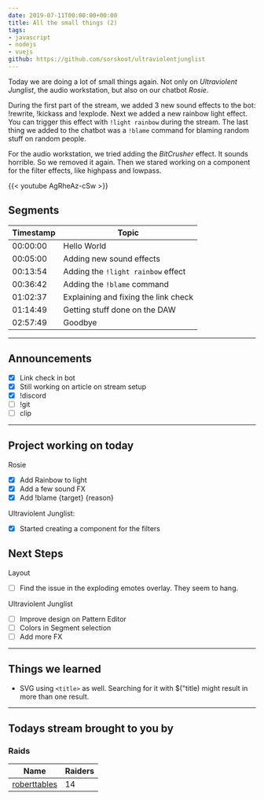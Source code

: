 ```yaml
---
date: 2019-07-11T00:00:00+00:00
title: All the small things (2)
tags:
- javascript
- nodejs
- vuejs
github: https://github.com/sorskoot/ultraviolentjunglist
---
```


Today we are doing a lot of small things again. Not only on _Ultraviolent Junglist_, the audio workstation, but also on our chatbot _Rosie_.

During the first part of the stream, we added 3 new sound effects to the bot: !rewrite, !kickass and !explode. Next we added a new rainbow light effect. You can trigger this effect with `!light rainbow` during the stream. The last thing we added to the chatbot was a `!blame` command for blaming random stuff on random people.

For the audio workstation, we tried adding the _BitCrusher_ effect. It sounds horrible. So we removed it again. Then we stared working on a component for the filter effects, like highpass and lowpass.

{{< youtube AgRheAz-cSw >}}

<!--more-->
## Segments

| Timestamp | Topic             |
| ---       | ---               |
| 00:00:00 | Hello World |
| 00:05:00 | Adding new sound effects |
| 00:13:54 | Adding the `!light rainbow` effect |
| 00:36:42 | Adding the `!blame` command |
| 01:02:37 | Explaining and fixing the link check |
| 01:14:49 | Getting stuff done on the DAW |
| 02:57:49 | Goodbye |

---

## Announcements

- [X] Link check in bot
- [X] Still working on article on stream setup
- [X] !discord
- [ ] !git
- [ ] clip

---

## Project working on today

Rosie
- [X] Add Rainbow to light
- [X] Add a few sound FX
- [X] Add !blame {target} {reason}

Ultraviolent Junglist:
- [X] Started creating a component for the filters

## Next Steps

Layout
- [ ] Find the issue in the exploding emotes overlay. They seem to hang.

Ultraviolent Junglist
- [ ] Improve design on Pattern Editor
- [ ] Colors in Segment selection
- [ ] Add more FX

---

## Things we learned

- SVG using `<title>` as well. Searching for it with $("title) might result in more than one result.

---

## Todays stream brought to you by

### Raids

| Name | Raiders |
| --- | --- |
| [roberttables](https://twitch.tv/roberttables) | 14 |
